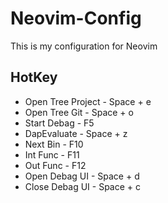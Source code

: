 # Neovim-Config

This is my configuration for Neovim

## HotKey

- Open Tree Project - Space + e
- Open Tree Git - Space + o
- Start Debag - F5
- DapEvaluate - Space + z
- Next Bin - F10
- Int Func - F11
- Out Func - F12
- Open Debag UI - Space + d
- Close Debag UI - Space + c
